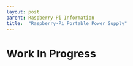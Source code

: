 ```yaml
---
layout: post
parent: Raspberry-Pi Information
title:  "Raspberry-Pi Portable Power Supply"
---
```


# Work In Progress
